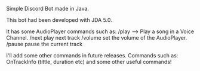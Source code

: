 Simple Discord Bot made in Java. 

This bot had been developed with JDA 5.0.

It has some AudioPlayer commands such as:
/play <URL> --> Play a song in a Voice Channel.
/next play next track
/volume set the volume of the AudioPlayer. 
/pause pause the current track

I'll add some other commands in future releases. Commands such as: OnTrackInfo (tittle, duration etc) and some other useful commands!
